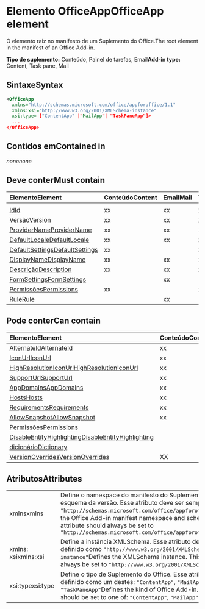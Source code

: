 # <a name="officeapp-element"></a><span data-ttu-id="5c896-101">Elemento OfficeApp</span><span class="sxs-lookup"><span data-stu-id="5c896-101">OfficeApp element</span></span>

<span data-ttu-id="5c896-102">O elemento raiz no manifesto de um Suplemento do Office.</span><span class="sxs-lookup"><span data-stu-id="5c896-102">The root element in the manifest of an Office Add-in.</span></span>

<span data-ttu-id="5c896-103">**Tipo de suplemento:** Conteúdo, Painel de tarefas, Email</span><span class="sxs-lookup"><span data-stu-id="5c896-103">**Add-in type:** Content, Task pane, Mail</span></span>

## <a name="syntax"></a><span data-ttu-id="5c896-104">Sintaxe</span><span class="sxs-lookup"><span data-stu-id="5c896-104">Syntax</span></span>

```XML
<OfficeApp 
  xmlns="http://schemas.microsoft.com/office/appforoffice/1.1" 
  xmlns:xsi="http://www.w3.org/2001/XMLSchema-instance" 
  xsi:type= ["ContentApp" |"MailApp"| "TaskPaneApp"]>
  ...
</OfficeApp>
```

## <a name="contained-in"></a><span data-ttu-id="5c896-105">Contidos em</span><span class="sxs-lookup"><span data-stu-id="5c896-105">Contained in</span></span>

 <span data-ttu-id="5c896-106">_none_</span><span class="sxs-lookup"><span data-stu-id="5c896-106">_none_</span></span>

## <a name="must-contain"></a><span data-ttu-id="5c896-107">Deve conter</span><span class="sxs-lookup"><span data-stu-id="5c896-107">Must contain</span></span>

|<span data-ttu-id="5c896-108">**Elemento**</span><span class="sxs-lookup"><span data-stu-id="5c896-108">**Element**</span></span>|<span data-ttu-id="5c896-109">**Conteúdo**</span><span class="sxs-lookup"><span data-stu-id="5c896-109">**Content**</span></span>|<span data-ttu-id="5c896-110">**Email**</span><span class="sxs-lookup"><span data-stu-id="5c896-110">**Mail**</span></span>|<span data-ttu-id="5c896-111">**TaskPane**</span><span class="sxs-lookup"><span data-stu-id="5c896-111">**TaskPane**</span></span>|
|:-----|:-----|:-----|:-----|
|<span data-ttu-id="5c896-112">
  [Id](id.md)</span><span class="sxs-lookup"><span data-stu-id="5c896-112">[Id](id.md)</span></span>|<span data-ttu-id="5c896-113">x</span><span class="sxs-lookup"><span data-stu-id="5c896-113">x</span></span>|<span data-ttu-id="5c896-114">x</span><span class="sxs-lookup"><span data-stu-id="5c896-114">x</span></span>|<span data-ttu-id="5c896-115">x</span><span class="sxs-lookup"><span data-stu-id="5c896-115">x</span></span>|
|[<span data-ttu-id="5c896-116">Versão</span><span class="sxs-lookup"><span data-stu-id="5c896-116">Version</span></span>](version.md)|<span data-ttu-id="5c896-117">x</span><span class="sxs-lookup"><span data-stu-id="5c896-117">x</span></span>|<span data-ttu-id="5c896-118">x</span><span class="sxs-lookup"><span data-stu-id="5c896-118">x</span></span>|<span data-ttu-id="5c896-119">x</span><span class="sxs-lookup"><span data-stu-id="5c896-119">x</span></span>|
|[<span data-ttu-id="5c896-120">ProviderName</span><span class="sxs-lookup"><span data-stu-id="5c896-120">ProviderName</span></span>](providername.md)|<span data-ttu-id="5c896-121">x</span><span class="sxs-lookup"><span data-stu-id="5c896-121">x</span></span>|<span data-ttu-id="5c896-122">x</span><span class="sxs-lookup"><span data-stu-id="5c896-122">x</span></span>|<span data-ttu-id="5c896-123">x</span><span class="sxs-lookup"><span data-stu-id="5c896-123">x</span></span>|
|[<span data-ttu-id="5c896-124">DefaultLocale</span><span class="sxs-lookup"><span data-stu-id="5c896-124">DefaultLocale</span></span>](defaultlocale.md)|<span data-ttu-id="5c896-125">x</span><span class="sxs-lookup"><span data-stu-id="5c896-125">x</span></span>|<span data-ttu-id="5c896-126">x</span><span class="sxs-lookup"><span data-stu-id="5c896-126">x</span></span>|<span data-ttu-id="5c896-127">x</span><span class="sxs-lookup"><span data-stu-id="5c896-127">x</span></span>|
|[<span data-ttu-id="5c896-128">DefaultSettings</span><span class="sxs-lookup"><span data-stu-id="5c896-128">DefaultSettings</span></span>](defaultsettings.md)|<span data-ttu-id="5c896-129">x</span><span class="sxs-lookup"><span data-stu-id="5c896-129">x</span></span>||<span data-ttu-id="5c896-130">x</span><span class="sxs-lookup"><span data-stu-id="5c896-130">x</span></span>|
|[<span data-ttu-id="5c896-131">DisplayName</span><span class="sxs-lookup"><span data-stu-id="5c896-131">DisplayName</span></span>](displayname.md)|<span data-ttu-id="5c896-132">x</span><span class="sxs-lookup"><span data-stu-id="5c896-132">x</span></span>|<span data-ttu-id="5c896-133">x</span><span class="sxs-lookup"><span data-stu-id="5c896-133">x</span></span>|<span data-ttu-id="5c896-134">x</span><span class="sxs-lookup"><span data-stu-id="5c896-134">x</span></span>|
|[<span data-ttu-id="5c896-135">Descrição</span><span class="sxs-lookup"><span data-stu-id="5c896-135">Description</span></span>](description.md)|<span data-ttu-id="5c896-136">x</span><span class="sxs-lookup"><span data-stu-id="5c896-136">x</span></span>|<span data-ttu-id="5c896-137">x</span><span class="sxs-lookup"><span data-stu-id="5c896-137">x</span></span>|<span data-ttu-id="5c896-138">x</span><span class="sxs-lookup"><span data-stu-id="5c896-138">x</span></span>|
|[<span data-ttu-id="5c896-139">FormSettings</span><span class="sxs-lookup"><span data-stu-id="5c896-139">FormSettings</span></span>](formsettings.md)||<span data-ttu-id="5c896-140">x</span><span class="sxs-lookup"><span data-stu-id="5c896-140">x</span></span>||
|[<span data-ttu-id="5c896-141">Permissões</span><span class="sxs-lookup"><span data-stu-id="5c896-141">Permissions</span></span>](permissions.md)|<span data-ttu-id="5c896-142">x</span><span class="sxs-lookup"><span data-stu-id="5c896-142">x</span></span>||<span data-ttu-id="5c896-143">x</span><span class="sxs-lookup"><span data-stu-id="5c896-143">x</span></span>|
|[<span data-ttu-id="5c896-144">Rule</span><span class="sxs-lookup"><span data-stu-id="5c896-144">Rule</span></span>](rule.md)||<span data-ttu-id="5c896-145">x</span><span class="sxs-lookup"><span data-stu-id="5c896-145">x</span></span>||

## <a name="can-contain"></a><span data-ttu-id="5c896-146">Pode conter</span><span class="sxs-lookup"><span data-stu-id="5c896-146">Can contain</span></span>

|<span data-ttu-id="5c896-147">**Elemento**</span><span class="sxs-lookup"><span data-stu-id="5c896-147">**Element**</span></span>|<span data-ttu-id="5c896-148">**Conteúdo**</span><span class="sxs-lookup"><span data-stu-id="5c896-148">**Content**</span></span>|<span data-ttu-id="5c896-149">**Email**</span><span class="sxs-lookup"><span data-stu-id="5c896-149">**Mail**</span></span>|<span data-ttu-id="5c896-150">**TaskPane**</span><span class="sxs-lookup"><span data-stu-id="5c896-150">**TaskPane**</span></span>|
|:-----|:-----|:-----|:-----|
|[<span data-ttu-id="5c896-151">AlternateId</span><span class="sxs-lookup"><span data-stu-id="5c896-151">AlternateId</span></span>](alternateid.md)|<span data-ttu-id="5c896-152">x</span><span class="sxs-lookup"><span data-stu-id="5c896-152">x</span></span>|<span data-ttu-id="5c896-153">x</span><span class="sxs-lookup"><span data-stu-id="5c896-153">x</span></span>|<span data-ttu-id="5c896-154">x</span><span class="sxs-lookup"><span data-stu-id="5c896-154">x</span></span>|
|[<span data-ttu-id="5c896-155">IconUrl</span><span class="sxs-lookup"><span data-stu-id="5c896-155">IconUrl</span></span>](iconurl.md)|<span data-ttu-id="5c896-156">x</span><span class="sxs-lookup"><span data-stu-id="5c896-156">x</span></span>|<span data-ttu-id="5c896-157">x</span><span class="sxs-lookup"><span data-stu-id="5c896-157">x</span></span>|<span data-ttu-id="5c896-158">x</span><span class="sxs-lookup"><span data-stu-id="5c896-158">x</span></span>|
|[<span data-ttu-id="5c896-159">HighResolutionIconUrl</span><span class="sxs-lookup"><span data-stu-id="5c896-159">HighResolutionIconUrl</span></span>](highresolutioniconurl.md)|<span data-ttu-id="5c896-160">x</span><span class="sxs-lookup"><span data-stu-id="5c896-160">x</span></span>|<span data-ttu-id="5c896-161">x</span><span class="sxs-lookup"><span data-stu-id="5c896-161">x</span></span>|<span data-ttu-id="5c896-162">x</span><span class="sxs-lookup"><span data-stu-id="5c896-162">x</span></span>|
|[<span data-ttu-id="5c896-163">SupportUrl</span><span class="sxs-lookup"><span data-stu-id="5c896-163">SupportUrl</span></span>](supporturl.md)|<span data-ttu-id="5c896-164">x</span><span class="sxs-lookup"><span data-stu-id="5c896-164">x</span></span>|<span data-ttu-id="5c896-165">x</span><span class="sxs-lookup"><span data-stu-id="5c896-165">x</span></span>|<span data-ttu-id="5c896-166">x</span><span class="sxs-lookup"><span data-stu-id="5c896-166">x</span></span>|
|[<span data-ttu-id="5c896-167">AppDomains</span><span class="sxs-lookup"><span data-stu-id="5c896-167">AppDomains</span></span>](appdomains.md)|<span data-ttu-id="5c896-168">x</span><span class="sxs-lookup"><span data-stu-id="5c896-168">x</span></span>|<span data-ttu-id="5c896-169">x</span><span class="sxs-lookup"><span data-stu-id="5c896-169">x</span></span>|<span data-ttu-id="5c896-170">x</span><span class="sxs-lookup"><span data-stu-id="5c896-170">x</span></span>|
|[<span data-ttu-id="5c896-171">Hosts</span><span class="sxs-lookup"><span data-stu-id="5c896-171">Hosts</span></span>](hosts.md)|<span data-ttu-id="5c896-172">x</span><span class="sxs-lookup"><span data-stu-id="5c896-172">x</span></span>|<span data-ttu-id="5c896-173">x</span><span class="sxs-lookup"><span data-stu-id="5c896-173">x</span></span>|<span data-ttu-id="5c896-174">x</span><span class="sxs-lookup"><span data-stu-id="5c896-174">x</span></span>|
|[<span data-ttu-id="5c896-175">Requirements</span><span class="sxs-lookup"><span data-stu-id="5c896-175">Requirements</span></span>](requirements.md)|<span data-ttu-id="5c896-176">x</span><span class="sxs-lookup"><span data-stu-id="5c896-176">x</span></span>|<span data-ttu-id="5c896-177">x</span><span class="sxs-lookup"><span data-stu-id="5c896-177">x</span></span>|<span data-ttu-id="5c896-178">x</span><span class="sxs-lookup"><span data-stu-id="5c896-178">x</span></span>|
|[<span data-ttu-id="5c896-179">AllowSnapshot</span><span class="sxs-lookup"><span data-stu-id="5c896-179">AllowSnapshot</span></span>](allowsnapshot.md)|<span data-ttu-id="5c896-180">x</span><span class="sxs-lookup"><span data-stu-id="5c896-180">x</span></span>|||
|[<span data-ttu-id="5c896-181">Permissões</span><span class="sxs-lookup"><span data-stu-id="5c896-181">Permissions</span></span>](permissions.md)||<span data-ttu-id="5c896-182">x</span><span class="sxs-lookup"><span data-stu-id="5c896-182">x</span></span>||
|[<span data-ttu-id="5c896-183">DisableEntityHighlighting</span><span class="sxs-lookup"><span data-stu-id="5c896-183">DisableEntityHighlighting</span></span>](disableentityhighlighting.md)||<span data-ttu-id="5c896-184">x</span><span class="sxs-lookup"><span data-stu-id="5c896-184">x</span></span>||
|[<span data-ttu-id="5c896-185">dicionário</span><span class="sxs-lookup"><span data-stu-id="5c896-185">Dictionary</span></span>](dictionary.md)|||<span data-ttu-id="5c896-186">x</span><span class="sxs-lookup"><span data-stu-id="5c896-186">x</span></span>|
|[<span data-ttu-id="5c896-187">VersionOverrides</span><span class="sxs-lookup"><span data-stu-id="5c896-187">VersionOverrides</span></span>](versionoverrides.md)|<span data-ttu-id="5c896-188">X</span><span class="sxs-lookup"><span data-stu-id="5c896-188">X</span></span>|<span data-ttu-id="5c896-189">X</span><span class="sxs-lookup"><span data-stu-id="5c896-189">X</span></span>|<span data-ttu-id="5c896-190">X</span><span class="sxs-lookup"><span data-stu-id="5c896-190">X</span></span>|

## <a name="attributes"></a><span data-ttu-id="5c896-191">Atributos</span><span class="sxs-lookup"><span data-stu-id="5c896-191">Attributes</span></span>

|||
|:-----|:-----|
|<span data-ttu-id="5c896-192">xmlns</span><span class="sxs-lookup"><span data-stu-id="5c896-192">xmlns</span></span>|<span data-ttu-id="5c896-p101">Define o namespace do manifesto do Suplemento do Office e o esquema da versão. Esse atributo deve ser sempre definido como `"http://schemas.microsoft.com/office/appforoffice/1.1"`</span><span class="sxs-lookup"><span data-stu-id="5c896-p101">Defines the Office Add-in manifest namespace and schema version. This attribute should always be set to  `"http://schemas.microsoft.com/office/appforoffice/1.1"`</span></span>|
|<span data-ttu-id="5c896-195">xmlns: xsi</span><span class="sxs-lookup"><span data-stu-id="5c896-195">xmlns:xsi</span></span>|<span data-ttu-id="5c896-p102">Define a instância XMLSchema. Esse atributo deve ser sempre definido como `"http://www.w3.org/2001/XMLSchema-instance"`</span><span class="sxs-lookup"><span data-stu-id="5c896-p102">Defines the XMLSchema instance. This attribute should always be set to  `"http://www.w3.org/2001/XMLSchema-instance"`</span></span>|
|<span data-ttu-id="5c896-198">xsi:type</span><span class="sxs-lookup"><span data-stu-id="5c896-198">xsi:type</span></span>|<span data-ttu-id="5c896-p103">Define o tipo de Suplemento do Office. Esse atributo deve ser definido como um destes: `"ContentApp"`, `"MailApp"` ou `"TaskPaneApp"`</span><span class="sxs-lookup"><span data-stu-id="5c896-p103">Defines the kind of Office Add-in. This attribute should be set to one of:  `"ContentApp"`,  `"MailApp"`, or  `"TaskPaneApp"`</span></span>|

